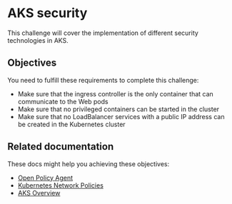 # AKS security

This challenge will cover the implementation of different security technologies in AKS.

## Objectives

You need to fulfill these requirements to complete this challenge:

* Make sure that the ingress controller is the only container that can communicate to the Web pods
* Make sure that no privileged containers can be started in the cluster
* Make sure that no LoadBalancer services with a public IP address can be created in the Kubernetes cluster

## Related documentation

These docs might help you achieving these objectives:

* [Open Policy Agent](https://www.openpolicyagent.org/)
* [Kubernetes Network Policies](https://kubernetes.io/docs/concepts/services-networking/network-policies/)
* [AKS Overview](https://docs.microsoft.com/azure/aks/)
